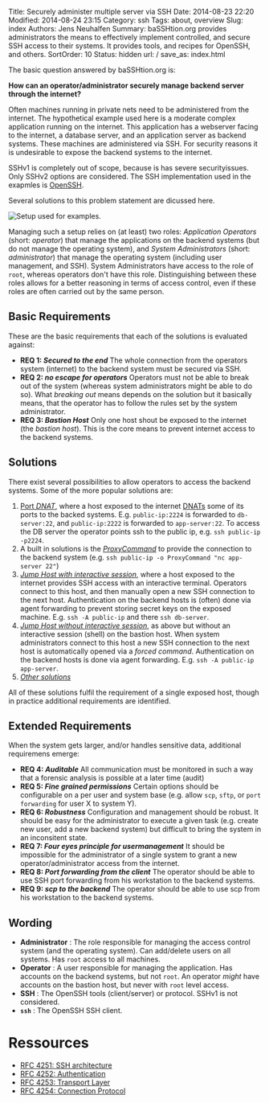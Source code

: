 Title: Securely administer multiple server via SSH
Date: 2014-08-23 22:20
Modified: 2014-08-24 23:15
Category: ssh
Tags: about, overview
Slug: index
Authors: Jens Neuhalfen
Summary: baSSHtion.org provides administrators the means to effectively implement controlled, and secure SSH access to their systems. It provides tools, and recipes for OpenSSH, and others.
SortOrder: 10
Status: hidden
url: /
save_as: index.html

The basic question answered by baSSHtion.org is:

**How can an operator/administrator securely manage backend server through the internet?**

Often machines running in private nets need to be administered from the internet. The hypothetical example used here is a moderate complex application running on the internet. This application has a webserver facing to the internet, a database server, and an application server as backend systems. These machines are administered via SSH. For security reasons it is undesirable to expose the backend systems to the internet. 

SSHv1 is completely out of scope, because is has severe securityissues. Only SSHv2 options are considered. The SSH implementation used in the exapmles is [OpenSSH](http://www.openssh.com/).

Several solutions to this problem statement are dicussed here.

![Setup used for examples.]({filename}/images/Overview.png)

Managing such a setup relies on (at least) two roles: _Application Operators_ (short: _operator_) that manage the applications on the backend systems (but do not manage the operating system), and _System Administrators_ (short: _administrator_) that manage the operating system (including user management, and SSH). System Administrators have access to the role of `root`, whereas operators don't have this role. Distinguishing between these roles allows for a better reasoning in terms of access control, even if these roles are often carried out by the same person.

Basic Requirements
----------------------

These are the basic requirements that each of the solutions is evaluated against:

- **REQ 1: _Secured to the end_** The whole connection from the operators system (internet) to the backend system must be secured via SSH.
- **REQ 2: _no escape for operators_** Operators must not be able to break out of the system (whereas system administrators might be able to do so). What _breaking out_ means depends on the solution but it basically means, that the operator has to follow the rules set by the system administrator.
- **REQ 3: _Bastion Host_** Only one host shout be exposed to the internet (the _bastion host_). This is the core means to prevent internet access to the backend systems.

Solutions
----------------------

There exist several possibilities to allow operators to access the backend systems. Some of the more popular solutions are:

1. [Port *DNAT*]({filename}/DNAT.md), where a host exposed to the internet [DNATs](http://en.wikipedia.org/wiki/Network_address_translation#DNAT) some of its ports to the backed systems. E.g. `public-ip:2224` is forwarded to `db-server:22`, and `public-ip:2222` is forwarded to `app-server:22`. To access the DB server the operator points ssh to the public ip, e.g. `ssh public-ip -p2224`.
2. A built in solutions is the [*ProxyCommand*]({filename}/ProxyCommand.md) to provide the connection to the backend system (e.g. `ssh public-ip -o ProxyCommand "nc app-server 22"`)
3. [*Jump Host with interactive session*]({filename}/JumpHostInteractive.md), where a host exposed to the internet provides SSH access with an interactive terminal. Operators connect to this host, and then manually open a new SSH connection to the next host. Authentication on the backend hosts is (often) done via agent forwarding to prevent storing secret keys on the exposed machine. E.g. `ssh -A public-ip` and there `ssh db-server`.
4. [*Jump Host without interactive session*]({filename}/JumpHostNonInteractive.md), as above but without an interactive session (shell) on the bastion host. When system administrators connect to this host a new SSH connection to the next host is automatically opened via a _forced command_. Authentication on the backend hosts is done via agent forwarding. E.g. `ssh -A public-ip app-server`.
5. [*Other solutions*]({filename}/others.md)

All of these solutions fulfil the requirement of a single exposed host, though in practice additional requirements are identified.

Extended Requirements
----------------------

When the system gets larger, and/or handles sensitive data, additional requiremens emerge:

- **REQ 4: _Auditable_** All communication must be monitored in such a way that a forensic analysis is possible at a later time (audit)
- **REQ 5: _Fine grained permissions_** Certain options should be configurable on a per user and system base (e.g. allow `scp`, `sftp`, or `port forwarding` for user X to system Y).
- **REQ 6: _Robustness_** Configuration and management should be robust. It should be easy for the administrator to execute a given task (e.g. create new user, add a new backend system) but difficult to bring the system in an inconsitent state.
- **REQ 7: _Four eyes principle for usermanagement_** It should be impossible for the administrator of a single system to grant a new operator/administrator access from the internet.
- **REQ 8: _Port forwarding from the client_** The operator should be able to use SSH port forwarding from his workstation to the backend systems.
- **REQ 9: _scp to the backend_** The operator should be able to use scp from his workstation to the backend systems.


Wording
----------
* **Administrator** : The role responsible for managing the access control system (and the operating system). Can add/delete users on all systems. Has `root` access to all machines.
* **Operator** : A user responsible for managing the application. Has accounts on the backend systems, but not `root`.  An operator *might* have accounts on the bastion host, but never with `root` level access.
* **SSH** : The OpenSSH tools (client/server) or protocol. SSHv1 is not considered.
* **`ssh`** : The OpenSSH SSH client.



# Ressources
* [RFC 4251: SSH architecture](http://datatracker.ietf.org/doc/rfc4251/?include_text=1)
* [RFC 4252: Authentication](http://datatracker.ietf.org/doc/rfc4252/?include_text=1)
* [RFC 4253: Transport Layer](http://datatracker.ietf.org/doc/rfc4253/?include_text=1)
* [RFC 4254: Connection Protocol](http://datatracker.ietf.org/doc/rfc4254/?include_text=1)
